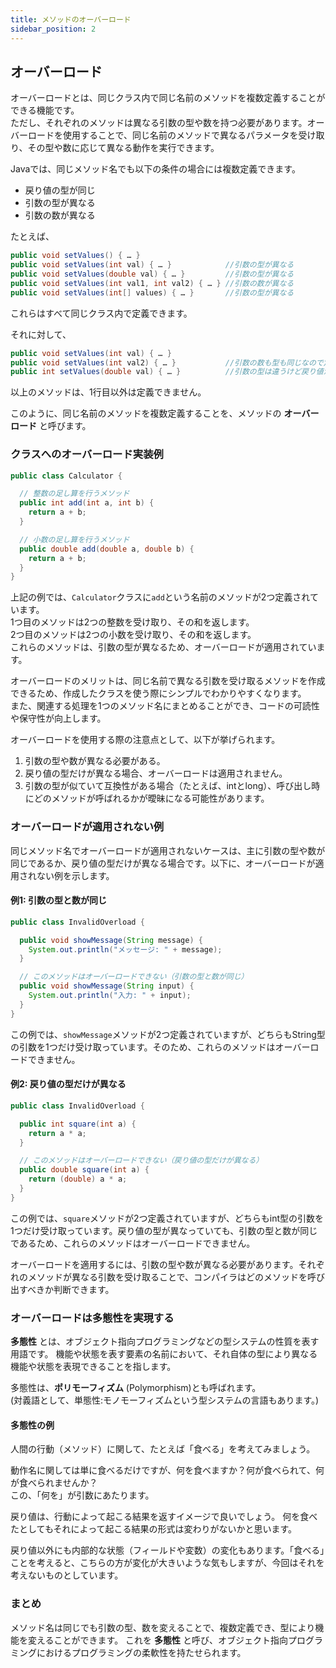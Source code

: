 ```yaml
---
title: メソッドのオーバーロード
sidebar_position: 2
---
```


## オーバーロード

オーバーロードとは、同じクラス内で同じ名前のメソッドを複数定義することができる機能です。  
ただし、それぞれのメソッドは異なる引数の型や数を持つ必要があります。オーバーロードを使用することで、同じ名前のメソッドで異なるパラメータを受け取り、その型や数に応じて異なる動作を実行できます。

Javaでは、同じメソッド名でも以下の条件の場合には複数定義できます。

- 戻り値の型が同じ
- 引数の型が異なる
- 引数の数が異なる

たとえば、

```java
public void setValues() { … }
public void setValues(int val) { … }            //引数の型が異なる
public void setValues(double val) { … }         //引数の型が異なる
public void setValues(int val1, int val2) { … } //引数の数が異なる
public void setValues(int[] values) { … }       //引数の型が異なる
```

これらはすべて同じクラス内で定義できます。

それに対して、

```java
public void setValues(int val) { … }
public void setValues(int val2) { … }           //引数の数も型も同じなので定義不可
public int setValues(double val) { … }          //引数の型は違うけど戻り値が異なるため定義不可
```

以上のメソッドは、1行目以外は定義できません。

このように、同じ名前のメソッドを複数定義することを、メソッドの **オーバーロード** と呼びます。

### クラスへのオーバーロード実装例

```java
public class Calculator {

  // 整数の足し算を行うメソッド
  public int add(int a, int b) {
    return a + b;
  }

  // 小数の足し算を行うメソッド
  public double add(double a, double b) {
    return a + b;
  }
}
```

上記の例では、`Calculator`クラスに`add`という名前のメソッドが2つ定義されています。  
1つ目のメソッドは2つの整数を受け取り、その和を返します。  
2つ目のメソッドは2つの小数を受け取り、その和を返します。  
これらのメソッドは、引数の型が異なるため、オーバーロードが適用されています。

オーバーロードのメリットは、同じ名前で異なる引数を受け取るメソッドを作成できるため、作成したクラスを使う際にシンプルでわかりやすくなります。  
また、関連する処理を1つのメソッド名にまとめることができ、コードの可読性や保守性が向上します。

オーバーロードを使用する際の注意点として、以下が挙げられます。

1. 引数の型や数が異なる必要がある。
1. 戻り値の型だけが異なる場合、オーバーロードは適用されません。
1. 引数の型が似ていて互換性がある場合（たとえば、intとlong）、呼び出し時にどのメソッドが呼ばれるかが曖昧になる可能性があります。

### オーバーロードが適用されない例

同じメソッド名でオーバーロードが適用されないケースは、主に引数の型や数が同じであるか、戻り値の型だけが異なる場合です。以下に、オーバーロードが適用されない例を示します。

#### 例1: 引数の型と数が同じ

```java
public class InvalidOverload {

  public void showMessage(String message) {
    System.out.println("メッセージ: " + message);
  }

  // このメソッドはオーバーロードできない（引数の型と数が同じ）
  public void showMessage(String input) {
    System.out.println("入力: " + input);
  }
}
```

この例では、`showMessage`メソッドが2つ定義されていますが、どちらもString型の引数を1つだけ受け取っています。そのため、これらのメソッドはオーバーロードできません。

#### 例2: 戻り値の型だけが異なる

```java
public class InvalidOverload {

  public int square(int a) {
    return a * a;
  }

  // このメソッドはオーバーロードできない（戻り値の型だけが異なる）
  public double square(int a) {
    return (double) a * a;
  }
}
```

この例では、`square`メソッドが2つ定義されていますが、どちらもint型の引数を1つだけ受け取っています。戻り値の型が異なっていても、引数の型と数が同じであるため、これらのメソッドはオーバーロードできません。

オーバーロードを適用するには、引数の型や数が異なる必要があります。それぞれのメソッドが異なる引数を受け取ることで、コンパイラはどのメソッドを呼び出すべきか判断できます。

### オーバーロードは多態性を実現する

**多態性** とは、オブジェクト指向プログラミングなどの型システムの性質を表す用語です。
機能や状態を表す要素の名前において、それ自体の型により異なる機能や状態を表現できることを指します。

多態性は、**ポリモーフィズム** (Polymorphism)とも呼ばれます。  
(対義語として、単態性:モノモーフィズムという型システムの言語もあります。)

#### 多態性の例

人間の行動（メソッド）に関して、たとえば「食べる」を考えてみましょう。

動作名に関しては単に食べるだけですが、何を食べますか？何が食べられて、何が食べられませんか？  
この、「何を」が引数にあたります。

戻り値は、行動によって起こる結果を返すイメージで良いでしょう。
何を食べたとしてもそれによって起こる結果の形式は変わりがないかと思います。

戻り値以外にも内部的な状態（フィールドや変数）の変化もあります。「食べる」ことを考えると、こちらの方が変化が大きいような気もしますが、今回はそれを考えないものとしています。

### まとめ
メソッド名は同じでも引数の型、数を変えることで、複数定義でき、型により機能を変えることができます。
これを **多態性** と呼び、オブジェクト指向プログラミングにおけるプログラミングの柔軟性を持たせられます。
